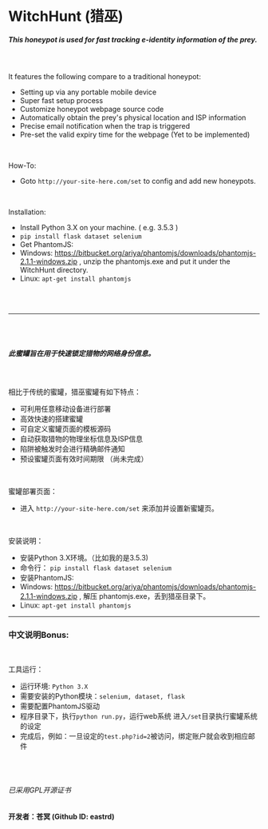 # WitchHunt (猎巫)
##### This honeypot is used for fast tracking e-identity information of the prey.
<br /><br />
It features the following compare to a traditional honeypot:
- Setting up via any portable mobile device
- Super fast setup process
- Customize honeypot webpage source code
- Automatically obtain the prey's physical location and ISP information
- Precise email notification when the trap is triggered
- Pre-set the valid expiry time for the webpage (Yet to be implemented)

<br />

How-To:
- Goto `http://your-site-here.com/set` to config and add new honeypots.

<br />

Installation:
- Install Python 3.X on your machine. ( e.g. 3.5.3 )
- `pip install flask dataset selenium`
- Get PhantomJS:
 - Windows: https://bitbucket.org/ariya/phantomjs/downloads/phantomjs-2.1.1-windows.zip , unzip the phantomjs.exe and put it under the WitchHunt directory.
 - Linux: `apt-get install phantomjs`

<br /><br />
_____________
<br /><br />

##### 此蜜罐旨在用于快速锁定猎物的网络身份信息。
<br /><br />
相比于传统的蜜罐，猎巫蜜罐有如下特点：
- 可利用任意移动设备进行部署
- 高效快速的搭建蜜罐
- 可自定义蜜罐页面的模板源码
- 自动获取猎物的物理坐标信息及ISP信息
- 陷阱被触发时会进行精确邮件通知
- 预设蜜罐页面有效时间期限 （尚未完成）

<br />

蜜罐部署页面：
- 进入 `http://your-site-here.com/set` 来添加并设置新蜜罐页。

<br />

安装说明：
- 安装Python 3.X环境。（比如我的是3.5.3)
- 命令行： `pip install flask dataset selenium`
- 安装PhantomJS:
 - Windows:  https://bitbucket.org/ariya/phantomjs/downloads/phantomjs-2.1.1-windows.zip , 解压 phantomjs.exe，丢到猎巫目录下。
 - Linux: `apt-get install phantomjs`
---------------------
### 中文说明Bonus:

<br />

 工具运行：
 
 - 运行环境: `Python 3.X`
 - 需要安装的Python模块：`selenium, dataset, flask`
 - 需要配置PhantomJS驱动
 - 程序目录下，执行`python run.py`，运行web系统
 进入`/set`目录执行蜜罐系统的设定
 - 完成后，例如：一旦设定的`test.php?id=2`被访问，绑定账户就会收到相应邮件

<br /><br />
###### 已采用GPL开源证书
#### 开发者：苍冥 (Github ID: eastrd)
